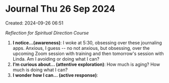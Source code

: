 # Journal Thu 26 Sep 2024
Created: 2024-09-26 06:51

*Reflection for Spiritual Direction Course*

1. **I notice…(awareness)**: I woke at 5:30, obsessing over these journaling apps. Anxious, I guess -- no not anxious, but obsessing, over the upcoming Zoom session with training and then tomorrow's session with Linda. Am I avoiding or doing what I can?
2. **I’m curious about… (attentive exploration)**: How much is aging? How much is doing what I can?
3. **I wonder how I can… (active response)**:

